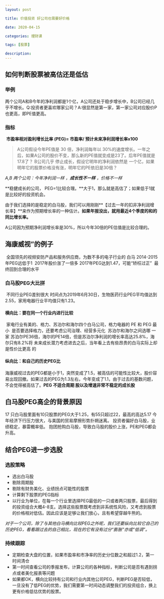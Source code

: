 ```yaml
---
layout: post

title: 价值投资 好公司也需要好价格

date: 2020-04-15

categories: 理财课

tags: [股票]

description:   
---
```




## 如何判断股票被高估还是低估

### 举例

两个公司A和B今年的净利润都是1个亿，A公司还处于稳步增长中，B公司已经几乎不增长。Q:投资者更喜欢哪家公司？A:很显然是第一家，第一家公司对应股价P也更高，即PE值更高。

### 指标
​			**市盈率相对盈利增长比率 (PEG)= 市盈率/ 预计未来净利润增长率x100**

> A公司假设今年PE值是 30 倍，净利润每年以 30%的速度增长。一年之后，如果A公司的股价不变，那么新的PE值就变成是23了。后年PE值就是17.8了？ B公司几乎 停止成长，假设它明年的净利润依然是 一个亿，如果明年它的股票价格没有涨，明年它的PE依旧是30倍？

*A,B 两个公司：今年净利润一样 ，**成长性不一样** ，价格不一样*

**稳健成长的公司， PEG=1比较合理。**大于1，那么就是高估了；如果低于1就是比较好的投资机会。

由于我们选择的是稳定的白马股，我们可以用刚刚**【过去一年的扣非净利润增长率】**来作为预期增长率的一种估计。**如果年报没出，就用最近4个季度的和的同比增长率。**

A公司因为预期净利润增长率是30%，所以今年30倍的PE估值是比较合理的。

## 海康威视”的例子
​		全国领先的视频安防产品和服务供应商，为数不多的电子行业的 白马
​		2014-2015年PEG远低于1
​		2017年股价涨了一倍多
​		2017年PEG达到1.47，可能“矫枉过正”
​		最终回到合理的水平

### 白马股PEG大比拼
​		不同行业PEG差别很大 
​			时间点为2019年6月30日，生物医药行业PEG平均值达到2.55，家用电器行业平均值只有1.23。
#### 横向比：要在同一个行业内进行比较
​			家电行业有美的、格力、苏泊尔和海尔四个白马公司，格力电器的 PE 和 PEG 最小
​				是否要选择格力，还要考虑公司治理、经营多元化
​			苏泊尔和海尔之间选哪 一家
​				苏泊尔PE36倍，海尔的PE14倍，但是苏泊尔净利润的增长率高达25.8%，海尔只有8.2%
​				将 未来成长潜力考虑进去之后，当年看上去有些昂贵的白马实际上却是性价比更高 的
#### 纵向比：和自己的历史PEG比
​			 海康威视过去的PEG都是小于1，突然变成了1.5，被高估的可能性比较大，股价容易出现回撤。
​			如果过去的PEG为1.3左右，今年变成了1.1，由于过去的基数问题，不会觉得被高估了。
​			**PEG 不适合周期 股以及增速非常不稳定的成长股**

## 白马股PEG高企的背景原因
17 只白马股里面有10只股票的PEG大于1.25，有55只超过22，最高的高达5.17
			今年经济下行压力很大，与美国的贸易摩擦形势扑朔迷离。
			投资者偏好白马股，业绩稳定，暴雷概率低。
			抱团抢购白马股，导致白马股的股价上涨，PE和PEG都会升高。

## 结合PEG进一步选股

### 选股策略

- 选出白马股
- 剔除周期股
- 剔除有财务美化、业绩拐点可能性的股票
- 计算剩下股票的PEG指标
- 以行业为单位，在每一个行业里选择PEG最低的一只或者两只股票，最后得到的投资组合大概4-8支。选择这些股票既考虑到非系统性风险，又考虑到股票的价格相对低估。因此应该是足够让我们放心，且有希望穿越牛熊的。

*对于一个公司，除了与其他白马横向比较PEG之外呢，我们还要纵向比较它自己的历史PEG，看看跟过去的自己相比，现在的它有没有过分“膨胀”亦或“低调”。*

### 持续跟踪

- 定期检查大盘的位置，如果市盈率和市净率的历史分位数之和超过1.2，第一时间清仓
- 第一时间查看公司的季报发布，计算公司的各种指标，判断公司是否有遇到拐点或者美化报表等问题
- 如果都OK，横向比较持有公司和行业内其他公司PEG，判断PEG是否较低，一旦没有了低PEG的优势，我们需要第一时间动态调整我们的投资组合，换上更有价格低估优势的股票。